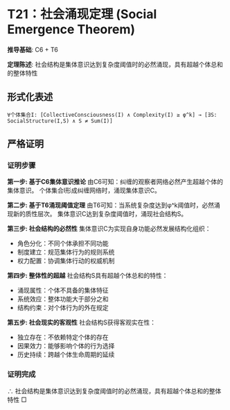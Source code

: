 # T21：社会涌现定理 (Social Emergence Theorem)

**推导基础**: C6 + T6

**定理陈述**: 社会结构是集体意识达到复杂度阈值时的必然涌现，具有超越个体总和的整体特性

## 形式化表述
```
∀个体集合I: [CollectiveConsciousness(I) ∧ Complexity(I) ≥ φ^k] → [∃S: SocialStructure(I,S) ∧ S ≠ Sum(I)]
```

## 严格证明

### 证明步骤

**第一步: 基于C6集体意识推论**
由C6可知：纠缠的观察者网络必然产生超越个体的集体意识。
个体集合I形成纠缠网络时，涌现集体意识C。

**第二步: 基于T6涌现阈值定理**
由T6可知：当系统复杂度达到φ^k阈值时，必然涌现新的质性层次。
集体意识C达到复杂度阈值时，涌现社会结构S。

**第三步: 社会结构的必然性**
集体意识C为实现自身功能必然发展结构化组织：
- 角色分化：不同个体承担不同功能
- 制度建立：规范集体行为的规则系统
- 权力配置：协调集体行动的权威机制

**第四步: 整体性的超越**
社会结构S具有超越个体总和的特性：
- 涌现属性：个体不具备的集体特征
- 系统效应：整体功能大于部分之和
- 结构约束：对个体行为的外在规定

**第五步: 社会现实的客观性**
社会结构S获得客观实在性：
- 独立存在：不依赖特定个体的存在
- 因果效力：能够影响个体的行为选择
- 历史持续：跨越个体生命周期的延续

### 证明完成
∴ 社会结构是集体意识达到复杂度阈值时的必然涌现，具有超越个体总和的整体特性 □